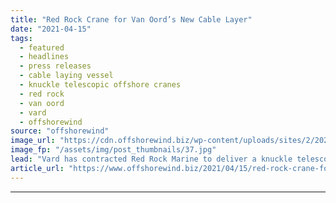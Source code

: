 ```yaml
---
title: "Red Rock Crane for Van Oord’s New Cable Layer"
date: "2021-04-15"
tags: 
  - featured
  - headlines
  - press releases
  - cable laying vessel
  - knuckle telescopic offshore cranes
  - red rock
  - van oord
  - vard
  - offshorewind
source: "offshorewind"
image_url: "https://cdn.offshorewind.biz/wp-content/uploads/sites/2/2021/04/15102003/922-Van-Oord.jpg"
image_fp: "/assets/img/post_thumbnails/37.jpg"
lead: "Vard has contracted Red Rock Marine to deliver a knuckle telescopic offshore crane for Van Oord&#8217;s"
article_url: "https://www.offshorewind.biz/2021/04/15/red-rock-crane-for-van-oords-new-cable-layer/"
---
```


---
